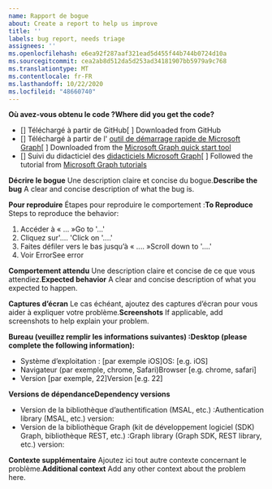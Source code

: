 ```yaml
---
name: Rapport de bogue
about: Create a report to help us improve
title: ''
labels: bug report, needs triage
assignees: ''
ms.openlocfilehash: e6ea92f287aaf321ead5d455f44b744b0724d10a
ms.sourcegitcommit: cea2ab8d512da5d253ad34181907bb5979a9c768
ms.translationtype: MT
ms.contentlocale: fr-FR
ms.lasthandoff: 10/22/2020
ms.locfileid: "48660740"
---
```

<span data-ttu-id="ac508-102">**Où avez-vous obtenu le code ?**</span><span class="sxs-lookup"><span data-stu-id="ac508-102">**Where did you get the code?**</span></span>
- <span data-ttu-id="ac508-103">[] Téléchargé à partir de GitHub</span><span class="sxs-lookup"><span data-stu-id="ac508-103">[ ] Downloaded from GitHub</span></span>
- <span data-ttu-id="ac508-104">[] Téléchargé à partir de l' [outil de démarrage rapide de Microsoft Graph](https://developer.microsoft.com/graph/quick-start)</span><span class="sxs-lookup"><span data-stu-id="ac508-104">[ ] Downloaded from the [Microsoft Graph quick start tool](https://developer.microsoft.com/graph/quick-start)</span></span>
- <span data-ttu-id="ac508-105">[] Suivi du didacticiel des [didacticiels Microsoft Graph](https://docs.microsoft.com/graph/tutorials)</span><span class="sxs-lookup"><span data-stu-id="ac508-105">[ ] Followed the tutorial from [Microsoft Graph tutorials](https://docs.microsoft.com/graph/tutorials)</span></span>

<span data-ttu-id="ac508-106">**Décrire le bogue** Une description claire et concise du bogue.</span><span class="sxs-lookup"><span data-stu-id="ac508-106">**Describe the bug** A clear and concise description of what the bug is.</span></span>

<span data-ttu-id="ac508-107">**Pour reproduire** Étapes pour reproduire le comportement :</span><span class="sxs-lookup"><span data-stu-id="ac508-107">**To Reproduce** Steps to reproduce the behavior:</span></span>
1. <span data-ttu-id="ac508-108">Accéder à « ... »</span><span class="sxs-lookup"><span data-stu-id="ac508-108">Go to '...'</span></span>
2. <span data-ttu-id="ac508-109">Cliquez sur'.... '</span><span class="sxs-lookup"><span data-stu-id="ac508-109">Click on '....'</span></span>
3. <span data-ttu-id="ac508-110">Faites défiler vers le bas jusqu’à « .... »</span><span class="sxs-lookup"><span data-stu-id="ac508-110">Scroll down to '....'</span></span>
4. <span data-ttu-id="ac508-111">Voir Error</span><span class="sxs-lookup"><span data-stu-id="ac508-111">See error</span></span>

<span data-ttu-id="ac508-112">**Comportement attendu** Une description claire et concise de ce que vous attendiez.</span><span class="sxs-lookup"><span data-stu-id="ac508-112">**Expected behavior** A clear and concise description of what you expected to happen.</span></span>

<span data-ttu-id="ac508-113">**Captures d’écran** Le cas échéant, ajoutez des captures d’écran pour vous aider à expliquer votre problème.</span><span class="sxs-lookup"><span data-stu-id="ac508-113">**Screenshots** If applicable, add screenshots to help explain your problem.</span></span>

<span data-ttu-id="ac508-114">**Bureau (veuillez remplir les informations suivantes) :**</span><span class="sxs-lookup"><span data-stu-id="ac508-114">**Desktop (please complete the following information):**</span></span>
 - <span data-ttu-id="ac508-115">Système d’exploitation : [par exemple iOS]</span><span class="sxs-lookup"><span data-stu-id="ac508-115">OS: [e.g. iOS]</span></span>
 - <span data-ttu-id="ac508-116">Navigateur (par exemple, chrome, Safari)</span><span class="sxs-lookup"><span data-stu-id="ac508-116">Browser [e.g. chrome, safari]</span></span>
 - <span data-ttu-id="ac508-117">Version [par exemple, 22]</span><span class="sxs-lookup"><span data-stu-id="ac508-117">Version [e.g. 22]</span></span>

<span data-ttu-id="ac508-118">**Versions de dépendance**</span><span class="sxs-lookup"><span data-stu-id="ac508-118">**Dependency versions**</span></span>
 - <span data-ttu-id="ac508-119">Version de la bibliothèque d’authentification (MSAL, etc.) :</span><span class="sxs-lookup"><span data-stu-id="ac508-119">Authentication library (MSAL, etc.) version:</span></span>
 - <span data-ttu-id="ac508-120">Version de la bibliothèque Graph (kit de développement logiciel (SDK) Graph, bibliothèque REST, etc.) :</span><span class="sxs-lookup"><span data-stu-id="ac508-120">Graph library (Graph SDK, REST library, etc.) version:</span></span>  

<span data-ttu-id="ac508-121">**Contexte supplémentaire** Ajoutez ici tout autre contexte concernant le problème.</span><span class="sxs-lookup"><span data-stu-id="ac508-121">**Additional context** Add any other context about the problem here.</span></span>
